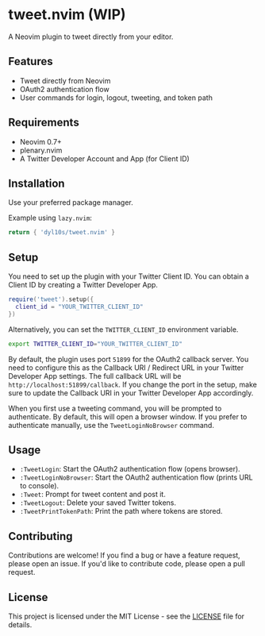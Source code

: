 # tweet.nvim (WIP)

A Neovim plugin to tweet directly from your editor.

## Features

- Tweet directly from Neovim
- OAuth2 authentication flow
- User commands for login, logout, tweeting, and token path

## Requirements

- Neovim 0.7+
- plenary.nvim
- A Twitter Developer Account and App (for Client ID)

## Installation

Use your preferred package manager.

Example using `lazy.nvim`:

```lua
return { 'dyl10s/tweet.nvim' }
```

## Setup

You need to set up the plugin with your Twitter Client ID. You can obtain a Client ID by creating a Twitter Developer App.

```lua
require('tweet').setup({
  client_id = "YOUR_TWITTER_CLIENT_ID"
})
```

Alternatively, you can set the `TWITTER_CLIENT_ID` environment variable.

```bash
export TWITTER_CLIENT_ID="YOUR_TWITTER_CLIENT_ID"
```

By default, the plugin uses port `51899` for the OAuth2 callback server. You need to configure this as the Callback URI / Redirect URL in your Twitter Developer App settings. The full callback URL will be `http://localhost:51899/callback`. If you change the port in the setup, make sure to update the Callback URI in your Twitter Developer App accordingly.

When you first use a tweeting command, you will be prompted to authenticate. By default, this will open a browser window. If you prefer to authenticate manually, use the `TweetLoginNoBrowser` command.

## Usage

- `:TweetLogin`: Start the OAuth2 authentication flow (opens browser).
- `:TweetLoginNoBrowser`: Start the OAuth2 authentication flow (prints URL to console).
- `:Tweet`: Prompt for tweet content and post it.
- `:TweetLogout`: Delete your saved Twitter tokens.
- `:TweetPrintTokenPath`: Print the path where tokens are stored.

## Contributing

Contributions are welcome! If you find a bug or have a feature request, please open an issue. If you'd like to contribute code, please open a pull request.

## License

This project is licensed under the MIT License - see the [LICENSE](LICENSE) file for details.


